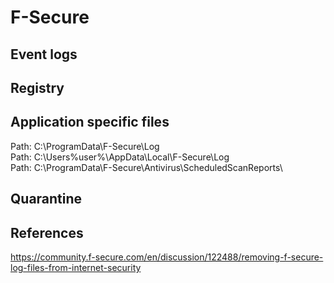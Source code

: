# F-Secure

## Event logs

## Registry

## Application specific files

Path: C:\ProgramData\F-Secure\Log\
Path: C:\Users\%user%\AppData\Local\F-Secure\Log\
Path: C:\ProgramData\F-Secure\Antivirus\ScheduledScanReports\

## Quarantine

## References

https://community.f-secure.com/en/discussion/122488/removing-f-secure-log-files-from-internet-security
